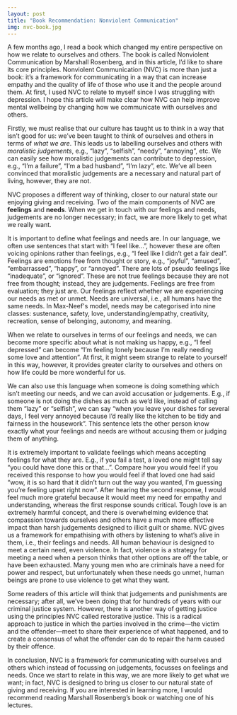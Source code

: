 ```yaml
---
layout: post
title: "Book Recommendation: Nonviolent Communication"
img: nvc-book.jpg
---
```


A few months ago, I read a book which changed my entire perspective on how we relate to ourselves and others. The book is called Nonviolent Communication by Marshall Rosenberg, and in this article, I’d like to share its core principles. Nonviolent Communication (NVC) is more than just a book: it’s a framework for communicating in a way that can increase empathy and the quality of life of those who use it and the people around them. At first, I used NVC to relate to myself since I was struggling with depression. I hope this article will make clear how NVC can help improve mental wellbeing by changing how we communicate with ourselves and others.

Firstly, we must realise that our culture has taught us to think in a way that isn’t good for us: we’ve been taught to think of ourselves and others in terms of *what we are*. This leads us to labelling ourselves and others with *moralistic judgements*, e.g., “lazy”, “selfish”, “needy”, “annoying”, etc. We can easily see how moralistic judgements can contribute to depression, e.g., “I’m a failure”, “I’m a bad husband”, “I’m lazy”, etc. We’ve all been convinced that moralistic judgements are a necessary and natural part of living, however, they are not.

NVC proposes a different way of thinking, closer to our natural state our enjoying giving and receiving. Two of the main components of NVC are **feelings** and **needs**. When we get in touch with our feelings and needs, judgements are no longer necessary; in fact, we are more likely to get what we really want.

It is important to define what feelings and needs are. In our language, we often use sentences that start with “I feel like…”, however these are often voicing opinions rather than feelings, e.g., “I feel like I didn’t get a fair deal”. Feelings are emotions free from thought or story, e.g., “joyful”, “amused”, “embarrassed”, “happy”, or “annoyed”. There are lots of pseudo feelings like “inadequate”, or “ignored”. These are not true feelings because they are not free from thought; instead, they are judgements. Feelings are free from evaluation; they just are. Our feelings reflect whether we are experiencing our needs as met or unmet. Needs are universal, i.e., all humans have the same needs. In Max-Neef's model, needs may be categorised into nine classes: sustenance, safety, love, understanding/empathy, creativity, recreation, sense of belonging, autonomy, and meaning.

When we relate to ourselves in terms of our feelings and needs, we can become more specific about what is not making us happy, e.g., “I feel depressed” can become “I’m feeling lonely because I’m really needing some love and attention”. At first, it might seem strange to relate to yourself in this way, however, it provides greater clarity to ourselves and others on how life could be more wonderful for us.

We can also use this language when someone is doing something which isn’t meeting our needs, and we can avoid accusation or judgements. E.g., if someone is not doing the dishes as much as we’d like, instead of calling them “lazy” or “selfish”, we can say “when you leave your dishes for several days, I feel very annoyed because I’d really like the kitchen to be tidy and fairness in the housework”. This sentence lets the other person know exactly what your feelings and needs are without accusing them or judging them of anything.

It is extremely important to validate feelings which means accepting feelings for what they are. E.g., if you fail a test, a loved one might tell say “you could have done this or that…”. Compare how you would feel if you received this response to how you would feel if that loved one had said “wow, it is so hard that it didn’t turn out the way you wanted, I’m guessing you’re feeling upset right now”. After hearing the second response, I would feel much more grateful because it would meet my need for empathy and understanding, whereas the first response sounds critical. Tough love is an extremely harmful concept, and there is overwhelming evidence that compassion towards ourselves and others have a much more effective impact than harsh judgements designed to illicit guilt or shame.
NVC gives us a framework for empathising with others by listening to what’s alive in them, i.e., their feelings and needs. All human behaviour is designed to meet a certain need, even violence. In fact, violence is a strategy for meeting a need when a person thinks that other options are off the table, or have been exhausted. Many young men who are criminals have a need for power and respect, but unfortunately when these needs go unmet, human beings are prone to use violence to get what they want.

Some readers of this article will think that judgements and punishments are necessary; after all, we’ve been doing that for hundreds of years with our criminal justice system. However, there is another way of getting justice using the principles NVC called restorative justice. This is a radical approach to justice in which the parties involved in the crime—the victim and the offender—meet to share their experience of what happened, and to create a consensus of what the offender can do to repair the harm caused by their offence.

In conclusion, NVC is a framework for communicating with ourselves and others which instead of focussing on judgements, focusses on feelings and needs. Once we start to relate in this way, we are more likely to get what we want; in fact, NVC is designed to bring us closer to our natural state of giving and receiving. If you are interested in learning more, I would recommend reading Marshall Rosenberg’s book or watching one of his lectures.
